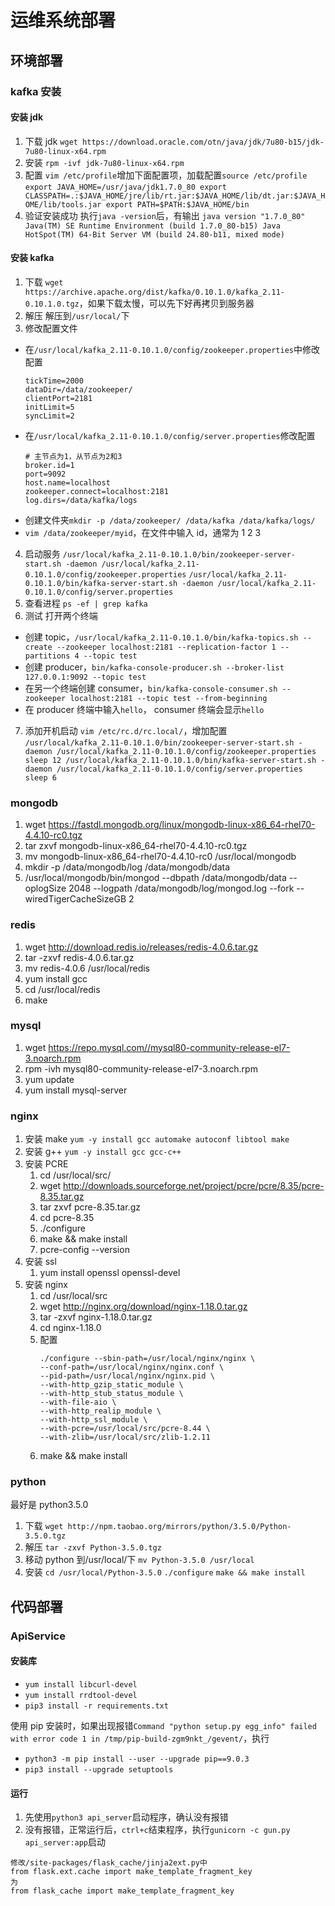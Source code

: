 # 运维系统部署

## 环境部署

### kafka 安装

#### 安装 jdk

1. 下载 jdk
   `wget https://download.oracle.com/otn/java/jdk/7u80-b15/jdk-7u80-linux-x64.rpm`
2. 安装
   `rpm -ivf jdk-7u80-linux-x64.rpm`
3. 配置
   `vim /etc/profile`增加下面配置项，加载配置`source /etc/profile`
   `export JAVA_HOME=/usr/java/jdk1.7.0_80 export CLASSPATH=.:$JAVA_HOME/jre/lib/rt.jar:$JAVA_HOME/lib/dt.jar:$JAVA_HOME/lib/tools.jar export PATH=$PATH:$JAVA_HOME/bin`
4. 验证安装成功
   执行`java -version`后，有输出
   `java version "1.7.0_80" Java(TM) SE Runtime Environment (build 1.7.0_80-b15) Java HotSpot(TM) 64-Bit Server VM (build 24.80-b11, mixed mode)`

#### 安装 kafka

1. 下载
   `wget https://archive.apache.org/dist/kafka/0.10.1.0/kafka_2.11-0.10.1.0.tgz`，如果下载太慢，可以先下好再拷贝到服务器
2. 解压
   解压到`/usr/local/`下
3. 修改配置文件

- 在`/usr/local/kafka_2.11-0.10.1.0/config/zookeeper.properties`中修改配置
  ```
  tickTime=2000
  dataDir=/data/zookeeper/
  clientPort=2181
  initLimit=5
  syncLimit=2
  ```
- 在`/usr/local/kafka_2.11-0.10.1.0/config/server.properties`修改配置
  ```
  # 主节点为1，从节点为2和3
  broker.id=1
  port=9092
  host.name=localhost
  zookeeper.connect=localhost:2181
  log.dirs=/data/kafka/logs
  ```
- 创建文件夹`mkdir -p /data/zookeeper/ /data/kafka /data/kafka/logs/`
- `vim /data/zookeeper/myid`，在文件中输入 id，通常为 1 2 3

4. 启动服务
   `/usr/local/kafka_2.11-0.10.1.0/bin/zookeeper-server-start.sh -daemon /usr/local/kafka_2.11-0.10.1.0/config/zookeeper.properties`
   `/usr/local/kafka_2.11-0.10.1.0/bin/kafka-server-start.sh -daemon /usr/local/kafka_2.11-0.10.1.0/config/server.properties`
5. 查看进程
   `ps -ef | grep kafka`
6. 测试
   打开两个终端

- 创建 topic，`/usr/local/kafka_2.11-0.10.1.0/bin/kafka-topics.sh --create --zookeeper localhost:2181 --replication-factor 1 --partitions 4 --topic test`
- 创建 producer，`bin/kafka-console-producer.sh --broker-list 127.0.0.1:9092 --topic test`
- 在另一个终端创建 consumer，`bin/kafka-console-consumer.sh --zookeeper localhost:2181 --topic test --from-beginning`
- 在 producer 终端中输入`hello`， consumer 终端会显示`hello`

7. 添加开机启动
   `vim /etc/rc.d/rc.local/`，增加配置
   `/usr/local/kafka_2.11-0.10.1.0/bin/zookeeper-server-start.sh -daemon /usr/local/kafka_2.11-0.10.1.0/config/zookeeper.properties sleep 12 /usr/local/kafka_2.11-0.10.1.0/bin/kafka-server-start.sh -daemon /usr/local/kafka_2.11-0.10.1.0/config/server.properties sleep 6`

### mongodb

1. wget https://fastdl.mongodb.org/linux/mongodb-linux-x86_64-rhel70-4.4.10-rc0.tgz
2. tar zxvf mongodb-linux-x86_64-rhel70-4.4.10-rc0.tgz
3. mv mongodb-linux-x86_64-rhel70-4.4.10-rc0 /usr/local/mongodb
4. mkdir -p /data/mongodb/log /data/mongodb/data
5. /usr/local/mongodb/bin/mongod --dbpath /data/mongodb/data --oplogSize 2048 --logpath /data/mongodb/log/mongod.log --fork --wiredTigerCacheSizeGB 2

### redis

1. wget http://download.redis.io/releases/redis-4.0.6.tar.gz
2. tar -zxvf redis-4.0.6.tar.gz
3. mv redis-4.0.6 /usr/local/redis
4. yum install gcc
5. cd /usr/local/redis
6. make

### mysql

1. wget https://repo.mysql.com//mysql80-community-release-el7-3.noarch.rpm
2. rpm -ivh mysql80-community-release-el7-3.noarch.rpm
3. yum update
4. yum install mysql-server

### nginx

1. 安装 make `yum -y install gcc automake autoconf libtool make`
2. 安装 g++ `yum -y install gcc gcc-c++`
3. 安装 PCRE
   1. cd /usr/local/src/
   2. wget http://downloads.sourceforge.net/project/pcre/pcre/8.35/pcre-8.35.tar.gz
   3. tar zxvf pcre-8.35.tar.gz
   4. cd pcre-8.35
   5. ./configure
   6. make && make install
   7. pcre-config --version
4. 安装 ssl
   1. yum install openssl openssl-devel
5. 安装 nginx
   1. cd /usr/local/src
   2. wget http://nginx.org/download/nginx-1.18.0.tar.gz
   3. tar -zxvf nginx-1.18.0.tar.gz
   4. cd nginx-1.18.0
   5. 配置
      ```
      ./configure --sbin-path=/usr/local/nginx/nginx \
      --conf-path=/usr/local/nginx/nginx.conf \
      --pid-path=/usr/local/nginx/nginx.pid \
      --with-http_gzip_static_module \
      --with-http_stub_status_module \
      --with-file-aio \
      --with-http_realip_module \
      --with-http_ssl_module \
      --with-pcre=/usr/local/src/pcre-8.44 \
      --with-zlib=/usr/local/src/zlib-1.2.11
      ```
   6. make && make install

### python

最好是 python3.5.0

1. 下载
   `wget http://npm.taobao.org/mirrors/python/3.5.0/Python-3.5.0.tgz`
2. 解压
   `tar -zxvf Python-3.5.0.tgz`
3. 移动 python 到/usr/local/下
   `mv Python-3.5.0 /usr/local`
4. 安装
   `cd /usr/local/Python-3.5.0`
   `./configure`
   `make && make install`

## 代码部署

### ApiService

#### 安装库

- `yum install libcurl-devel`
- `yum install rrdtool-devel`
- `pip3 install -r requirements.txt`

使用 pip 安装时，如果出现报错`Command "python setup.py egg_info" failed with error code 1 in /tmp/pip-build-zgm9nkt_/gevent/`，执行

- `python3 -m pip install --user --upgrade pip==9.0.3`
- `pip3 install --upgrade setuptools`

#### 运行

1. 先使用`python3 api_server`启动程序，确认没有报错
2. 没有报错，正常运行后，`ctrl+c`结束程序，执行`gunicorn -c gun.py api_server:app`启动

```
修改/site-packages/flask_cache/jinja2ext.py中
from flask.ext.cache import make_template_fragment_key
为
from flask_cache import make_template_fragment_key
```
